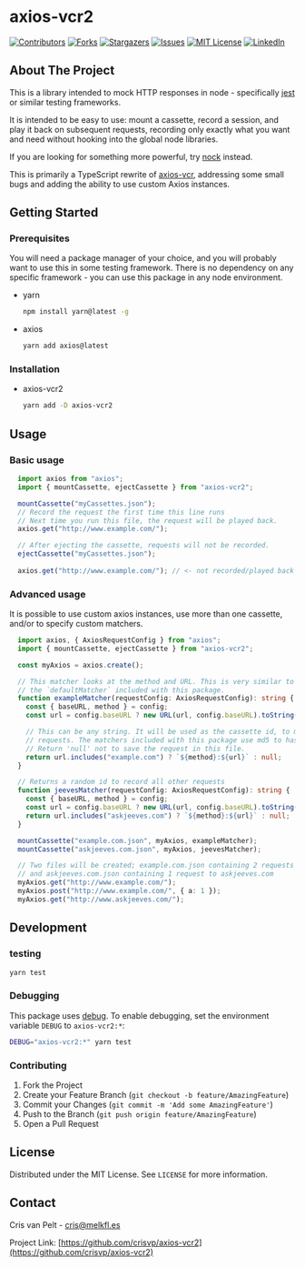 # axios-vcr2

[![Contributors][contributors-shield]][contributors-url]
[![Forks][forks-shield]][forks-url]
[![Stargazers][stars-shield]][stars-url]
[![Issues][issues-shield]][issues-url]
[![MIT License][license-shield]][license-url]
[![LinkedIn][linkedin-shield]][linkedin-url]

## About The Project

This is a library intended to mock HTTP responses in node - specifically [jest](https://github.com/facebook/jest) or similar testing frameworks.

It is intended to be easy to use: mount a cassette, record a session, and play it back on subsequent requests, recording only exactly what you want and need without hooking into the global node libraries.

If you are looking for something more powerful, try [nock](https://github.com/nock/nock) instead.

This is primarily a TypeScript rewrite of [axios-vcr](https://github.com/nettofarah/axios-vcr), addressing some small bugs and adding the ability to use custom Axios instances.

## Getting Started

### Prerequisites

You will need a package manager of your choice, and you will probably want to use this in some testing framework.
There is no dependency on any specific framework - you can use this package in any node environment.

* yarn

  ```sh
  npm install yarn@latest -g
  ```

* axios

  ```sh  
  yarn add axios@latest
  ```

### Installation

* axios-vcr2

  ```sh
  yarn add -D axios-vcr2
  ```

## Usage

### Basic usage

```TypeScript
  import axios from "axios";
  import { mountCassette, ejectCassette } from "axios-vcr2";

  mountCassette("myCassettes.json");
  // Record the request the first time this line runs
  // Next time you run this file, the request will be played back.
  axios.get("http://www.example.com/");

  // After ejecting the cassette, requests will not be recorded.
  ejectCassette("myCassettes.json");
  
  axios.get("http://www.example.com/"); // <- not recorded/played back
```

### Advanced usage

It is possible to use custom axios instances, use more than one cassette, and/or to specify custom matchers.

```TypeScript
  import axios, { AxiosRequestConfig } from "axios";
  import { mountCassette, ejectCassette } from "axios-vcr2";

  const myAxios = axios.create();

  // This matcher looks at the method and URL. This is very similar to
  // the `defaultMatcher` included with this package.
  function exampleMatcher(requestConfig: AxiosRequestConfig): string {
    const { baseURL, method } = config;
    const url = config.baseURL ? new URL(url, config.baseURL).toString() : config.url;

    // This can be any string. It will be used as the cassette id, to match subsequent
    // requests. The matchers included with this package use md5 to hash a processed object.
    // Return 'null' not to save the request in this file.
    return url.includes("example.com") ? `${method}:${url}` : null;
  }

  // Returns a random id to record all other requests
  function jeevesMatcher(requestConfig: AxiosRequestConfig): string {
    const { baseURL, method } = config;
    const url = config.baseURL ? new URL(url, config.baseURL).toString() : config.url;
    return url.includes("askjeeves.com") ? `${method}:${url}` : null;
  }

  mountCassette("example.com.json", myAxios, exampleMatcher);
  mountCassette("askjeeves.com.json", myAxios, jeevesMatcher);

  // Two files will be created; example.com.json containing 2 requests to example.com,
  // and askjeeves.com.json containing 1 request to askjeeves.com
  myAxios.get("http://www.example.com/");
  myAxios.post("http://www.example.com/", { a: 1 }); 
  myAxios.get("http://www.askjeeves.com/");
```

## Development

### testing

```sh
yarn test
```

### Debugging

This package uses [debug](https://github.com/debug-js/debug). To enable debugging, set the environment variable
`DEBUG` to `axios-vcr2:*`:

```sh
DEBUG="axios-vcr2:*" yarn test
```

### Contributing

1. Fork the Project
2. Create your Feature Branch (`git checkout -b feature/AmazingFeature`)
3. Commit your Changes (`git commit -m 'Add some AmazingFeature'`)
4. Push to the Branch (`git push origin feature/AmazingFeature`)
5. Open a Pull Request

<!-- LICENSE -->
## License

Distributed under the MIT License. See `LICENSE` for more information.

<!-- CONTACT -->
## Contact

Cris van Pelt - cris@melkfl.es

Project Link: [https://github.com/crisvp/axios-vcr2](https://github.com/crisvp/axios-vcr2)

<!-- MARKDOWN LINKS & IMAGES -->
<!-- https://www.markdownguide.org/basic-syntax/#reference-style-links -->
[contributors-shield]: https://img.shields.io/github/contributors/crisvp/axios-vcr2.svg?style=for-the-badge
[contributors-url]: https://github.com/crisvp/axios-vcr2/graphs/contributors
[forks-shield]: https://img.shields.io/github/forks/crisvp/axios-vcr2.svg?style=for-the-badge
[forks-url]: https://github.com/crisvp/axios-vcr2/network/members
[stars-shield]: https://img.shields.io/github/stars/crisvp/axios-vcr2.svg?style=for-the-badge
[stars-url]: https://github.com/crisvp/axios-vcr2/stargazers
[issues-shield]: https://img.shields.io/github/issues/crisvp/axios-vcr2.svg?style=for-the-badge
[issues-url]: https://github.com/crisvp/axios-vcr2/issues
[license-shield]: https://img.shields.io/github/license/crisvp/axios-vcr2.svg?style=for-the-badge
[license-url]: https://github.com/crisvp/axios-vcr2/blob/master/LICENSE
[linkedin-shield]: https://img.shields.io/badge/-LinkedIn-black.svg?style=for-the-badge&logo=linkedin&colorB=555
[linkedin-url]: https://linkedin.com/in/crisvanpelt
